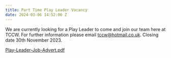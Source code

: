 ```yaml
---
title: Part Time Play Leader Vacancy
date: 2024-03-06 14:52:00 Z
---
```


We are currently looking for a Play Leader to come and join our team here at TCCW. For further information please email tccw@hotmail.co.uk. Closing date 30th November 2023.

[Play-Leader-Job-Advert.pdf](/uploads/Play-Leader-Job-Advert.pdf)